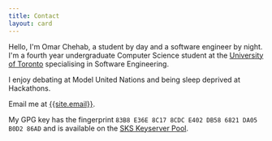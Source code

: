 ```yaml
---
title: Contact
layout: card
---
```


Hello, I'm Omar Chehab, a student by day and a software engineer by night. I'm a fourth year undergraduate Computer Science student at the [University of Toronto](https://www.utoronto.ca) specialising in Software Engineering.

I enjoy debating at Model United Nations and being sleep deprived at Hackathons.

Email me at <a href="mailto:{{site.email}}">{{site.email}}</a>.

My GPG key has the fingerprint `83B8 E36E 8C17 8CDC E402 DB58 6821 DA05 B0D2 86AD` and is available on the [SKS Keyserver Pool](http://pool.sks-keyservers.net/pks/lookup?op=get&search=0x6821DA05B0D286AD).
